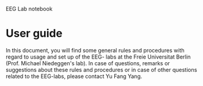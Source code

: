 EEG Lab notebook

# User guide

In this document, you will find some general rules and procedures with regard to usage and set up of the EEG- labs at the Freie Universitat Berlin (Prof. Michael Niedeggen's lab). In case of questions, remarks or suggestions about these rules and procedures or in case of other questions related to the EEG-labs, please contact Yu Fang Yang.